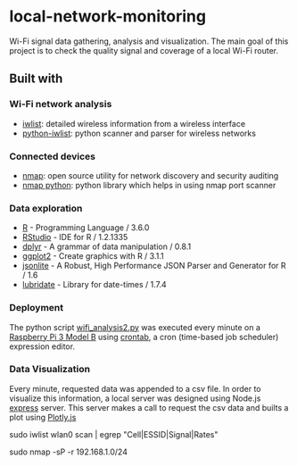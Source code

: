 # local-network-monitoring

Wi-Fi signal data gathering, analysis and visualization.
The main goal of this project is to check the quality signal and coverage of a local Wi-Fi router.

## Built with

### Wi-Fi network analysis

- [iwlist](https://linux.die.net/man/8/iwlist): detailed wireless information from a wireless interface
- [python-iwlist](https://github.com/iancoleman/python-iwlist): python scanner and parser for wireless networks
 
### Connected devices
- [nmap](https://nmap.org/): open source utility for network discovery and security auditing
- [nmap python](https://xael.org/pages/python-nmap-en.html): python library which helps in using nmap port scanner

### Data exploration

- [R](https://www.r-project.org/) - Programming Language / 3.6.0
- [RStudio](https://www.rstudio.com/) - IDE for R / 1.2.1335
- [dplyr](https://dplyr.tidyverse.org/) - A grammar of data manipulation / 0.8.1
- [ggplot2](https://ggplot2.tidyverse.org/) - Create graphics with R / 3.1.1
- [jsonlite](https://github.com/jeroen/jsonlite) - A Robust, High Performance JSON Parser and Generator for R / 1.6
- [lubridate](https://lubridate.tidyverse.org/) - Library for date-times / 1.7.4


### Deployment

The python script [wifi_analysis2.py](wifi_analysis2.py) was executed every minute on a [Raspberry Pi 3 Model B](https://www.raspberrypi.org/products/raspberry-pi-3-model-b/) using [crontab](https://crontab.guru/), a cron (time-based job scheduler) expression editor.


### Data Visualization

Every minute, requested data was appended to a csv file. In order to visualize this information, a local server was designed using Node.js [express](https://expressjs.com/) server. This server makes a call to request the csv data and builts a plot using [Plotly.js](https://plot.ly/javascript/)


sudo iwlist wlan0 scan | egrep "Cell|ESSID|Signal|Rates"

sudo nmap -sP -r 192.168.1.0/24
